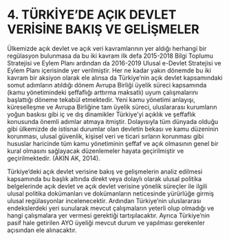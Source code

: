# 4.	TÜRKİYE’DE AÇIK DEVLET VERİSİNE BAKIŞ VE GELİŞMELER

Ülkemizde açık devlet ve açık veri kavramlarının yer aldığı herhangi bir regülasyon bulunmasa da bu iki kavram ilk defa 2015-2018 Bilgi Toplumu Stratejisi ve Eylem Planı ardından da 2016-2019 Ulusal e-Devlet Stratejisi ve Eylem Planı içerisinde yer verilmiştir. Her ne kadar yakın dönemde bu iki kavram bir aksiyon olarak ele alınsa da Türkiye’nin açık devlet kapsamındaki somut adımların atıldığı dönem Avrupa Birliği üyelik süreci kapsamında \(kamu yönetimindeki şeffaflığı arttırma maksatlı\) uyum çalışmalarını başlattığı döneme tekabül etmektedir. Yeni kamu yönetimi anlayışı, küreselleşme ve Avrupa Birliğine tam üyelik süreci, uluslararası kurumların yoğun baskısı gibi iç ve dış dinamikler Türkiye’yi açıklık ve şeffaflık konusunda önemli adımlar atmaya itmiştir. Dolayısıyla tüm dünyada olduğu gibi ülkemizde de istisnai durumlar olan devletin bekası ve kamu düzeninin korunması, ulusal güvenlik, kişisel veri ve ticari sırların korunması gibi hususlar haricinde tüm kamu yönetiminin şeffaf ve açık olmasının genel bir kural olmasını sağlayacak düzenlemeler hayata geçirilmiştir ve geçirilmektedir. \(AKIN AK, 2014\).

Türkiye’deki açık devlet verisine bakış ve gelişmelerin analiz edilmesi kapsamında bu başlık altında direkt veya dolaylı olarak ulusal politika belgelerinde açık devlet ve açık devlet verisine yönelik süreçler ile ilgili ulusal politika dokümanları ve dokümanların neticesinde yürürlüğe girmiş ulusal regülasyonlar incelenecektir. Ardından Türkiye’nin uluslararası endekslerdeki yeri sunularak mevcut çalışmaların yeterli olup olmadığı ve hangi çalışmalara yer vermesi gerektiği tartışılacaktır. Ayrıca Türkiye’nin pasif hale getirilen AYO üyeliği mevcut durum ve yapılması gerekenler açısından ele alınacaktır.

